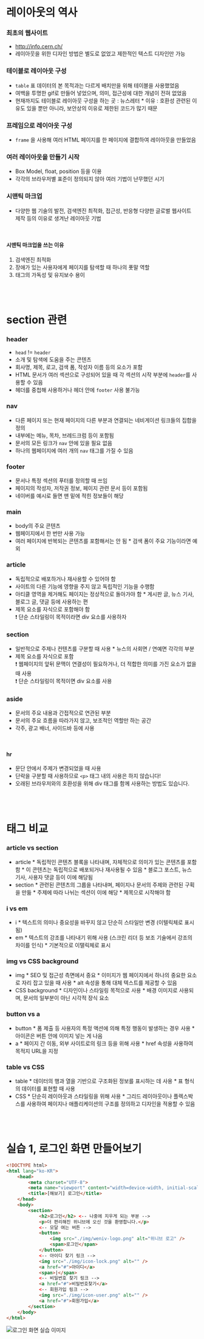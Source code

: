 # 레이아웃의 역사

### 최초의 웹사이트
* http://info.cern.ch/
* 레이아웃을 위한 디자인 방법은 별도로 없었고 제한적인 텍스트 디자인만 가능

### 테이블로 레이아웃 구성
* `table` 표 데이터의 본 목적과는 다르게 배치만을 위해 테이블을 사용했었음
* 여백을 투명한 gif로 만들어 넣었으며, 의미, 접근성에 대한 개념이 전혀 없었음
* 현재까지도 테이블로 레이아웃 구성을 하는 곳 : 뉴스레터
        * 이유 : 호환성 관련된 이유도 있을 뿐만 아니라, 보안상의 이유로 제한된 코드가 많기 때문

### 프레임으로 레이아웃 구성
* `frame` 을 사용해 여러 HTML 페이지를 한 페이지에 결합하여 레이아웃을 만들었음

### 여러 레이아웃을 만들기 시작
* Box Model, float, position 등을 이용
* 각각의 브라우저별 표준이 정의되지 않아 여러 기법이 난무했던 시기

### 시맨틱 마크업
* 다양한 웹 기술의 발전, 검색엔진 최적화, 접근성, 반응형 다양한 글로벌 웹사이트 제작 등의 이유로 생겨난 레이아웃 기법

<br/>

#### 시맨틱 마크업을 쓰는 이유
1. 검색엔진 최적화
2. 장애가 있는 사용자에게 페이지를 탐색할 때 하나의 푯말 역할
3. 태그의 가독성 및 유지보수 용이
    
<br/>
<br/>

# section 관련

### header
* `head` != `header`
* 소개 및 탐색에 도움을 주는 콘텐츠
* 회사명, 제목, 로고, 검색 폼, 작성자 이름 등의 요소가 포함
* HTML 문서가 여러 섹션으로 구성되어 있을 때 각 섹션의 시작 부분에 `header`를 사용할 수 있음
* 헤더를 중첩해 사용하거나 헤더 안에 `footer` 사용 불가능

### nav
* 다른 페이지 또는 현재 페이지의 다른 부분과 연결되는 네비게이션 링크들의 집합을 정의
* 내부에는 메뉴, 목차, 브레드크럼 등이 포함됨
* 문서의 모든 링크가 `nav` 안에 있을 필요 없음
* 하나의 웹페이지에 여러 개의 `nav` 태그를 가질 수 있음

### footer
* 문서나 특정 섹션의 푸터를 정의할 때 쓰임
* 페이지의 작성자, 저작권 정보, 페이지 관련 문서 등이 포함됨
* 네이버를 예시로 들면 맨 밑에 적힌 정보들이 해당

### main
* body의 주요 콘텐츠
* 웹페이지에서 한 번만 사용 가능
* 여러 페이지에 반복되는 콘텐츠를 포함해서는 안 됨
        * 검색 폼이 주요 기능이라면 예외

### article
* 독립적으로 배포하거나 재사용할 수 있어야 함
* 사이트의 다른 기능에 영향을 주지 않고 독립적인 기능을 수행함
* 아티클 영역을 제거해도 페이지는 정상적으로 돌아가야 함
        * 게시판 글, 뉴스 기사, 블로그 글, 댓글 등에 사용하는 편
* 제목 요소를 자식으로 포함해야 함 <br/>
 ❗ 단순 스타일링이 목적이라면 div 요소를 사용하자

### section
* 일반적으로 주제나 컨텐츠를 구분할 때 사용
        * 뉴스의 사회면 / 연예면 각각의 부분
* 제목 요소를 자식으로 포함 <br/>
 ❗ 웹페이지의 앞뒤 문맥이 연결성이 필요하거나, 더 적합한 의미를 가진 요소가 없을 때 사용 <br/>
 ❗ 단순 스타일링이 목적이면 div 요소를 사용

### aside
* 문서의 주요 내용과 간접적으로 연관된 부분
* 문서의 주요 흐름을 따라가지 않고, 보조적인 역할만 하는 공간
* 각주, 광고 배너, 사이드바 등에 사용

<br/>

#### hr
* 문단 안에서 주제가 변경되었을 때 사용
* 단락을 구분할 때 사용하므로 `<p>` 태그 내의 사용은 하지 않습니다!
* 오래된 브라우저와의 호환성을 위해 div 태그를 함께 사용하는 방법도 있습니다.

<br/>
<br/>

# 태그 비교

### article vs section
* article
        * 독립적인 콘텐츠 블록을 나타내며, 자체적으로 의미가 있는 콘텐츠를 포함함
        * 이 콘텐츠는 독립적으로 배포되거나 재사용될 수 있음
        * 블로그 포스트, 뉴스 기사, 사용자 댓글 등이 이에 해당됨
* section
        * 관련된 콘텐츠의 그룹을 나타내며, 페이지나 문서의 주제와 관련된 구획을 만듦
        * 주제에 따라 나뉘는 섹션이 이에 해당
        * 제목으로 시작해야 함

### i vs em
* i
        * 텍스트의 의미나 중요성을 바꾸지 않고 단순히 스타일만 변경 (이텔릭체로 표시됨)
* em
        * 텍스트의 강조를 나타내기 위해 사용 (스크린 리더 등 보조 기술에서 강조의 차이를 인식)
        * 기본적으로 이탤릭체로 표시

### img vs CSS background
* img
        * SEO 및 접근성 측면에서 중요
        * 이미지가 웹 페이지에서 하나의 중요한 요소로 자리 잡고 있을 때 사용
        * alt 속성을 통해 대체 텍스트를 제공할 수 있음
* CSS background
        * 디자인이나 스타일링 목적으로 사용
        * 배경 이미지로 사용되며, 문서의 일부분이 아닌 시각적 장식 요소

### button vs a
* button
        * 폼 제출 등 사용자의 특정 액션에 의해 특정 행동이 발생하는 경우 사용
        * 아이콘은 버튼 안에 이미지 넣는 게 나음
* a
        * 페이지 간 이동, 외부 사이트로의 링크 등을 위해 사용
        * href 속성을 사용하여 목적지 URL을 지정

### table vs CSS
* table
        * 데이터의 행과 열을 기반으로 구조화된 정보를 표시하는 데 사용
        * 표 형식의 데이터를 표현할 때 사용
* CSS
        * 단순히 레이아웃과 스타일링을 위해 사용
        * 그리드 레이아웃이나 플렉스박스를 사용하여 페이지나 애플리케이션의 구조를 정의하고 디자인을 적용할 수 있음

<br/>
<br/>

# 실습 1, 로그인 화면 만들어보기
                     
```html
<!DOCTYPE html>
<html lang="ko-KR">
    <head>
        <meta charset="UTF-8">
        <meta name="viewport" content="width=device-width, initial-scale=1.0">
        <title>[해보기] 로그인</title>
    </head>
    <body>
        <section>
            <h2>로그인</h2> <-- 나중에 지우게 되는 부분 -->
            <p>더 편리해진 위니브에 오신 것을 환영합니다.</p>
            <-- 모달 여는 버튼 -->
            <button>
                <img src="./img/weniv-logo.png" alt="위니브 로고" />
                <span>로그인</span>
            </button>
            <-- 아이디 찾기 링크 -->
            <img src="./img/icon-lock.png" alt="" />
            <a href="#">아이디</a>
            <span>|</span>
            <-- 비밀번호 찾기 링크 -->
            <a href="#">비밀번호찾기</a>
            <-- 회원가입 링크 -->
            <img src="./img/icon-user.png" alt="" />
            <a href="#">회원가입</a>
        </section>
    </body>
</html>
```

![
    로그인 화면 실습 이미지
](img/login-완성본.png)

